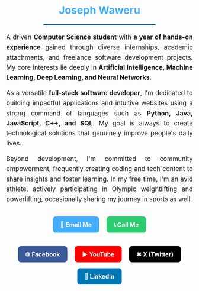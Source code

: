 <h2 style="color: #44AEFB; font-size: 28px; text-align: center; margin-bottom: 10px;">
    Joseph Waweru
</h2>

<hr style="border: 1px solid #44AEFB; width: 60%; margin: 20px auto;">

<p style="text-align: justify; margin: 0 0 15px 0; font-size: 17px; line-height: 1.6;">
    A driven <b>Computer Science student</b> with <b>a year of hands-on experience</b> gained through diverse internships, academic attachments, and freelance software development projects. My core interests lie deeply in <b>Artificial Intelligence, Machine Learning, Deep Learning, and Neural Networks</b>.
</p>
<p style="text-align: justify; margin: 0 0 15px 0; font-size: 17px; line-height: 1.6;">
    As a versatile <b>full-stack software developer</b>, I'm dedicated to building impactful applications and intuitive websites using a strong command of languages such as <b>Python, Java, JavaScript, C++, and SQL</b>. My goal is always to create technological solutions that genuinely improve people's daily lives.
</p>
<p style="text-align: justify; margin: 0 0 25px 0; font-size: 17px; line-height: 1.6;">
    Beyond development, I'm committed to community empowerment, frequently creating coding and tech content to share insights and foster learning. In my free time, I'm an avid athlete, actively participating in Olympic weightlifting and powerlifting, occasionally sharing my journey in sports as well.
</p>

<div style="text-align: center; margin-top: 25px;">
    <!-- Contact Buttons -->
    <a href="mailto:cosname4967@gmail.com" 
       style="background: #44AEFB; color: white; padding: 12px 20px; 
              text-decoration: none; border-radius: 8px; margin: 8px; 
              display: inline-block; font-size: 16px; font-weight: bold;
              transition: 0.3s;">
       📧 Email Me
    </a>
    <a href="tel:+254738387257" 
       style="background: #2ecc71; color: white; padding: 12px 20px; 
              text-decoration: none; border-radius: 8px; margin: 8px; 
              display: inline-block; font-size: 16px; font-weight: bold;
              transition: 0.3s;">
       📞 Call Me
    </a>
</div>

<!-- Social Media Buttons -->
<div style="text-align: center; margin-top: 20px;">
    <a href="https://facebook.com/" target="_blank"
       style="background: #3b5998; color: white; padding: 12px 20px; 
              text-decoration: none; border-radius: 8px; margin: 8px; 
              display: inline-block; font-size: 16px; font-weight: bold;
              transition: 0.3s;">
       🌐 Facebook
    </a>
    <a href="https://youtube.com/" target="_blank"
       style="background: #FF0000; color: white; padding: 12px 20px; 
              text-decoration: none; border-radius: 8px; margin: 8px; 
              display: inline-block; font-size: 16px; font-weight: bold;
              transition: 0.3s;">
       ▶️ YouTube
    </a>
    <a href="https://x.com/" target="_blank"
       style="background: #000000; color: white; padding: 12px 20px; 
              text-decoration: none; border-radius: 8px; margin: 8px; 
              display: inline-block; font-size: 16px; font-weight: bold;
              transition: 0.3s;">
       ✖ X (Twitter)
    </a>
    <a href="https://linkedin.com/" target="_blank"
       style="background: #0077B5; color: white; padding: 12px 20px; 
              text-decoration: none; border-radius: 8px; margin: 8px; 
              display: inline-block; font-size: 16px; font-weight: bold;
              transition: 0.3s;">
       💼 LinkedIn
    </a>
</div>
